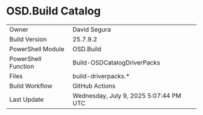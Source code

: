 ﻿# OSD.Build Catalog

| | |
|-|-|
| Owner | David Segura |
| Build Version | 25.7.9.2 |
| PowerShell Module | OSD.Build |
| PowerShell Function | Build-OSDCatalogDriverPacks |
| Files | build-driverpacks.* |
| Build Workflow | GitHub Actions |
| Last Update | Wednesday, July 9, 2025 5:07:44 PM UTC |
